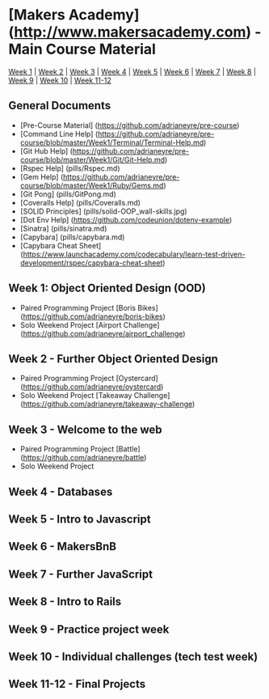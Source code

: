 # [Makers Academy] (http://www.makersacademy.com) - Main Course Material

[Week 1](#Week1) | [Week 2](#Week2) | [Week 3](#Week3) | [Week 4](#Week4) | [Week 5](#Week5) | [Week 6](#Week6) |
[Week 7](#Week7) | [Week 8](#Week8) | [Week 9](#Week9) | [Week 10](#Week10) | [Week 11-12](#Week1112)

## General Documents

* [Pre-Course Material] (https://github.com/adrianeyre/pre-course)
* [Command Line Help] (https://github.com/adrianeyre/pre-course/blob/master/Week1/Terminal/Terminal-Help.md)
* [Git Hub Help] (https://github.com/adrianeyre/pre-course/blob/master/Week1/Git/Git-Help.md)
* [Rspec Help] (pills/Rspec.md)
* [Gem Help] (https://github.com/adrianeyre/pre-course/blob/master/Week1/Ruby/Gems.md)
* [Git Pong] (pills/GitPong.md)
* [Coveralls Help] (pills/Coveralls.md)
* [SOLID Principles] (pills/solid-OOP_wall-skills.jpg)
* [Dot Env Help] (https://github.com/codeunion/dotenv-example)
* [Sinatra] (pills/sinatra.md)
* [Capybara] (pills/capybara.md)
* [Capybara Cheat Sheet] (https://www.launchacademy.com/codecabulary/learn-test-driven-development/rspec/capybara-cheat-sheet)

## <a name="Week1">Week 1: Object Oriented Design (OOD)</a>
* Paired Programming Project [Boris Bikes] (https://github.com/adrianeyre/boris-bikes)
* Solo Weekend Project [Airport Challenge] (https://github.com/adrianeyre/airport_challenge)

## <a name="Week2">Week 2 - Further Object Oriented Design</a>
* Paired Programming Project [Oystercard] (https://github.com/adrianeyre/oystercard)
* Solo Weekend Project [Takeaway Challenge] (https://github.com/adrianeyre/takeaway-challenge)

## <a name="Week3">Week 3 - Welcome to the web</a>
* Paired Programming Project [Battle] (https://github.com/adrianeyre/battle)
* Solo Weekend Project

## <a name="Week4">Week 4 - Databases</a>

## <a name="Week5">Week 5 - Intro to Javascript</a>

## <a name="Week6">Week 6 - MakersBnB</a>

## <a name="Week7">Week 7 - Further JavaScript</a>

## <a name="Week8">Week 8 - Intro to Rails</a>

## <a name="Week9">Week 9 - Practice project week</a>

## <a name="Week10">Week 10 - Individual challenges (tech test week)</a>

## <a name="Week1112">Week 11-12 - Final Projects</a>
